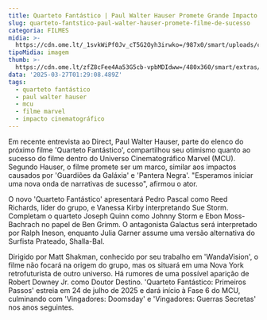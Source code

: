 ```yaml
---
title: Quarteto Fantástico | Paul Walter Hauser Promete Grande Impacto no MCU
slug: quarteto-fantstico-paul-walter-hauser-promete-filme-de-sucesso
categoria: FILMES
midia: >-
  https://cdn.ome.lt/_1svkWiPf0Jv_cT5G2Oyh3irwko=/987x0/smart/uploads/conteudo/fotos/Design_sem_nome_-_2025-03-26T213140.284.png
tipoMidia: imagem
thumb: >-
  https://cdn.ome.lt/zfZ8cFee4Aa53G5cb-vpbMDIdww=/480x360/smart/extras/conteudos/Design_sem_nome_-_2025-03-26T213140.284.png
data: '2025-03-27T01:29:08.489Z'
tags:
  - quarteto fantástico
  - paul walter hauser
  - mcu
  - filme marvel
  - impacto cinematográfico
---
```


Em recente entrevista ao Direct, Paul Walter Hauser, parte do elenco do próximo filme 'Quarteto Fantástico', compartilhou seu otimismo quanto ao sucesso do filme dentro do Universo Cinematográfico Marvel (MCU). Segundo Hauser, o filme promete ser um marco, similar aos impactos causados por 'Guardiões da Galáxia' e 'Pantera Negra'. "Esperamos iniciar uma nova onda de narrativas de sucesso", afirmou o ator.

O novo 'Quarteto Fantástico' apresentará Pedro Pascal como Reed Richards, líder do grupo, e Vanessa Kirby interpretando Sue Storm. Completam o quarteto Joseph Quinn como Johnny Storm e Ebon Moss-Bachrach no papel de Ben Grimm. O antagonista Galactus será interpretado por Ralph Ineson, enquanto Julia Garner assume uma versão alternativa do Surfista Prateado, Shalla-Bal.

Dirigido por Matt Shakman, conhecido por seu trabalho em 'WandaVision', o filme não focará na origem do grupo, mas os situará em uma Nova York retrofuturista de outro universo. Há rumores de uma possível aparição de Robert Downey Jr. como Doutor Destino. 'Quarteto Fantástico: Primeiros Passos' estreia em 24 de julho de 2025 e dará início à Fase 6 do MCU, culminando com 'Vingadores: Doomsday' e 'Vingadores: Guerras Secretas' nos anos seguintes.

